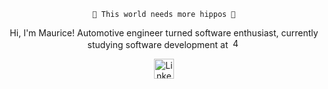 <div align="center">
  <p>
    <code> 🦛 This world needs more hippos 🦛 </code>
  </p>
  <p>
    Hi, I'm Maurice! Automotive engineer turned software enthusiast, currently studying software development at 
    <a href= "https://42wolfsburg.de/">
    <img width="16px" alt="42Logo" src="https://github.com/Mowriez/Mowriez/assets/47814311/cd7696e8-7caa-4aff-b285-6654ac7d7780"/></a>
  </p>
  <p align="center">
    <a href="https://www.linkedin.com/in/mtrautne/"><img width="32px" alt="LinkedIn" title="Find me on Linkedin" src="https://i.imgur.com/QtuMZjB.png"/>
    </a>
</p>
</div>
